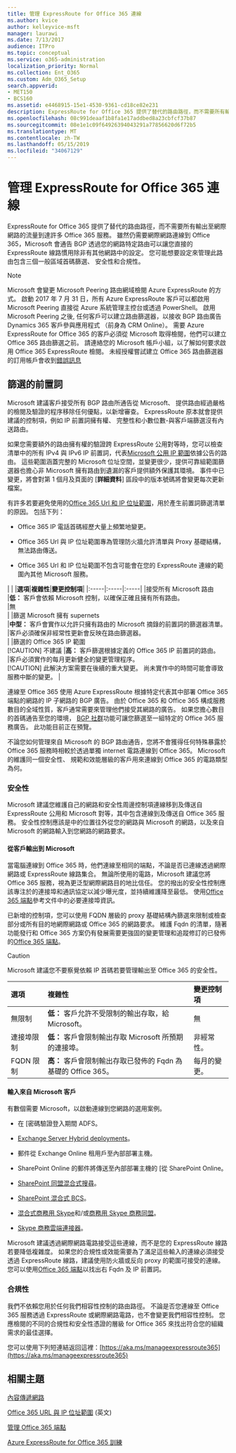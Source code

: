 ```yaml
---
title: 管理 ExpressRoute for Office 365 連線
ms.author: kvice
author: kelleyvice-msft
manager: laurawi
ms.date: 7/13/2017
audience: ITPro
ms.topic: conceptual
ms.service: o365-administration
localization_priority: Normal
ms.collection: Ent_O365
ms.custom: Adm_O365_Setup
search.appverid:
- MET150
- BCS160
ms.assetid: e4468915-15e1-4530-9361-cd18ce82e231
description: ExpressRoute for Office 365 提供了替代的路由路徑，而不需要所有輸出至網際網路的流量到達許多 Office 365 服務。 雖然仍需要網際網路連線到 Office 365，Microsoft 會通告 BGP 透過您的網路特定路由可以讓您直接的 ExpressRoute 線路慣用除非有其他網路中的設定。 您可能想要設定來管理此路由包含三個一般區域首碼篩選、 安全性和合規性。
ms.openlocfilehash: 08c991deaaf1b8fa1e17addbed8a23cbfcf37b87
ms.sourcegitcommit: 08e1e1c09f64926394043291a77856620d6f72b5
ms.translationtype: MT
ms.contentlocale: zh-TW
ms.lasthandoff: 05/15/2019
ms.locfileid: "34067129"
---
```

# <a name="managing-expressroute-for-office-365-connectivity"></a>管理 ExpressRoute for Office 365 連線

ExpressRoute for Office 365 提供了替代的路由路徑，而不需要所有輸出至網際網路的流量到達許多 Office 365 服務。 雖然仍需要網際網路連線到 Office 365，Microsoft 會通告 BGP 透過您的網路特定路由可以讓您直接的 ExpressRoute 線路慣用除非有其他網路中的設定。 您可能想要設定來管理此路由包含三個一般區域首碼篩選、 安全性和合規性。
  
> [!NOTE]
> Microsoft 會變更 Microsoft Peering 路由網域檢閱 Azure ExpressRoute 的方式。 啟動 2017 年 7 月 31 日，所有 Azure ExpressRoute 客戶可以都啟用 Microsoft Peering 直接從 Azure 系統管理主控台或透過 PowerShell。 啟用 Microsoft Peering 之後, 任何客戶可以建立路由篩選器，以接收 BGP 路由廣告 Dynamics 365 客戶參與應用程式 （前身為 CRM Online）。 需要 Azure ExpressRoute for Office 365 的客戶必須從 Microsoft 取得檢閱，他們可以建立 Office 365 路由篩選之前。 請連絡您的 Microsoft 帳戶小組，以了解如何要求啟用 Office 365 ExpressRoute 檢閱。 未經授權嘗試建立 Office 365 路由篩選器的訂用帳戶會收到[錯誤訊息](https://support.microsoft.com/kb/3181709)
  
## <a name="prefix-filtering"></a>篩選的前置詞

Microsoft 建議客戶接受所有 BGP 路由所通告從 Microsoft、 提供路由經過嚴格的檢閱及驗證的程序移除任何優點，以新增審查。 ExpressRoute 原本就會提供建議的控制項，例如 IP 前置詞擁有權、 完整性和小數位數-與客戶端篩選沒有內送路由。
  
如果您需要額外的路由擁有權的驗證跨 ExpressRoute 公用對等時，您可以檢查清單中的所有 IPv4 與 IPv6 IP 前置詞，代表[Microsoft 公用 IP 範圍](https://www.microsoft.com/download/details.aspx?id=53602)依據公告的路由。 這些範圍涵蓋完整的 Microsoft 位址空間，並變更很少，提供可靠組範圍篩選器也擔心非 Microsoft 擁有路由到遺漏的客戶提供額外保護其環境。 事件中已變更，將會對第 1 個月及頁面的 [**詳細資料**] 區段中的版本號碼將會變更每次更新檔案。
  
有許多若要避免使用的[Office 365 Url 和 IP 位址範圍](https://aka.ms/o365endpoints)，用於產生前置詞篩選清單的原因。 包括下列：
  
- Office 365 IP 電話首碼經歷大量上頻繁地變更。

- Office 365 Url 與 IP 位址範圍專為管理防火牆允許清單與 Proxy 基礎結構，無法路由傳送。

- Office 365 Url 和 IP 位址範圍不包含可能會在您的 ExpressRoute 連線的範圍內其他 Microsoft 服務。

| |
|**選項**|**複雜性**|**變更控制項**|
|:-----|:-----|:-----|
|接受所有 Microsoft 路由  <br/> |**低：** 客戶會依賴 Microsoft 控制，以確保正確且擁有所有路由。  <br/> |無  <br/> |
|篩選 Microsoft 擁有 supernets  <br/> |**中型：** 客戶會實作以允許只擁有路由的 Microsoft 摘錄的前置詞的篩選器清單。  <br/> |客戶必須確保非經常性更新會反映在路由篩選器。  <br/> |
|篩選的 Office 365 IP 範圍  <br/> [!CAUTION] 不建議
|**高：** 客戶篩選根據定義的 Office 365 IP 前置詞的路由。  <br/> |客戶必須實作的每月更新健全的變更管理程序。  <br/> [!CAUTION] 此解決方案需要在後續的重大變更。 尚未實作中的時間可能會導致服務中斷的變更。   |

連線至 Office 365 使用 Azure ExpressRoute 根據特定代表其中部署 Office 365 端點的網路的 IP 子網路的 BGP 廣告。 由於 Office 365 和 Office 365 構成服務數目的全域性質，客戶通常需要來管理他們接受其網路的廣告。 如果您擔心數目的首碼通告至您的環境， [BGP 社群](https://support.office.com/article/Using-BGP-communities-in-ExpressRoute-for-Office-365-scenarios-preview-9ac4d7d4-d9f8-40a8-8c78-2a6d7fe96099)功能可讓您篩選至一組特定的 Office 365 服務廣告。 此功能目前正在預覽。
  
不論您如何管理來自 Microsoft 的 BGP 路由通告，您將不會獲得任何特殊暴露於 Office 365 服務時相較於透過單獨 internet 電路連線到 Office 365。 Microsoft 的維護同一個安全性、 規範和效能層級的客戶用來連線到 Office 365 的電路類型為何。
  
### <a name="security"></a>安全性

Microsoft 建議您維護自己的網路和安全性周邊控制項連線移到及傳送自 ExpressRoute 公用和 Microsoft 對等，其中包含連線到及傳送自 Office 365 服務。 安全性控制應該是中的位置往外從您的網路與 Microsoft 的網路，以及來自 Microsoft 的網路輸入到您網路的網路要求。
  
#### <a name="outbound-from-customer-to-microsoft"></a>從客戶輸出到 Microsoft
  
當電腦連線到 Office 365 時，他們連線至相同的端點，不論是否已連線透過網際網路或 ExpressRoute 線路集合。 無論所使用的電路，Microsoft 建議您將 Office 365 服務，視為更泛型網際網路目的地比信任。 您的撥出的安全性控制應該專注於的連接埠和通訊協定以減少曝光度，並持續維護降至最低。 使用[Office 365 端點](https://aka.ms/o365endpoints)參考文件中的必要連接埠資訊。
  
已新增的控制項，您可以使用 FQDN 層級的 proxy 基礎結構內篩選來限制或檢查部分或所有目的地網際網路或 Office 365 的網路要求。 維護 Fqdn 的清單，隨著功能發行和 Office 365 方案仍有發展需要更強固的變更管理和追蹤修訂的已發佈的[Office 365 端點](https://aka.ms/o365endpoints)。
  
> [!CAUTION]
> Microsoft 建議您不要察覺依賴 IP 首碼若要管理輸出至 Office 365 的安全性。

|**選項**|**複雜性**|**變更控制項**|
|:-----|:-----|:-----|
|無限制  <br/> |**低：** 客戶允許不受限制的輸出存取，給 Microsoft。  <br/> |無  <br/> |
|連接埠限制  <br/> |**低：** 客戶會限制輸出存取 Microsoft 所預期的連接埠。  <br/> |非經常性。  <br/> |
|FQDN 限制  <br/> |**高：** 客戶會限制輸出存取已發佈的 Fqdn 為基礎的 Office 365。  <br/> |每月的變更。  <br/> |

#### <a name="inbound-from-microsoft-to-customer"></a>輸入來自 Microsoft 客戶
  
有數個需要 Microsoft，以啟動連線到您網路的選用案例。
  
- 在 [密碼驗證登入期間 ADFS。

- [Exchange Server Hybrid deployments](https://technet.microsoft.com/library/jj200581%28v=exchg.150%29.aspx)。

- 郵件從 Exchange Online 租用戶至內部部署主機。

- SharePoint Online 的郵件將傳送至內部部署主機的 [從 SharePoint Online。

- [SharePoint 同盟混合式搜尋](https://technet.microsoft.com/library/dn197174.aspx)。

- [SharePoint 混合式 BCS](https://technet.microsoft.com/library/dn197239.aspx )。

- [混合式商務用 Skype](https://technet.microsoft.com/en-us/library/jj205403.aspx)和/或[商務用 Skype 商務同盟](https://technet.microsoft.com/library/skype-for-business-online-federation-and-public-im-conectivity.aspx)。

- [Skype 商務雲端連接器](https://technet.microsoft.com/library/mt605227.aspx )。

Microsoft 建議透過網際網路電路接受這些連線，而不是您的 ExpressRoute 線路若要降低複雜度。 如果您的合規性或效能需要為了滿足這些輸入的連線必須接受透過 ExpressRoute 線路，建議使用防火牆或反向 proxy 的範圍可接受的連線。 您可以使用[Office 365 端點](https://aka.ms/o365endpoints)以找出右 Fqdn 及 IP 前置詞。
  
### <a name="compliance"></a>合規性

我們不依賴您用於任何我們相容性控制的路由路徑。 不論是否您連線至 Office 365 服務透過 ExpressRoute 或網際網路電路，也不會變更我們相容性控制。 您應檢閱的不同的合規性和安全性憑證的層級 for Office 365 來找出符合您的組織需求的最佳選擇。
  
您可以使用下列短連結返回這裡：[https://aka.ms/manageexpressroute365](https://aka.ms/manageexpressroute365)
  
## <a name="related-topics"></a>相關主題

[內容傳遞網路](content-delivery-networks.md)
  
[Office 365 URL 與 IP 位址範圍](https://support.office.com/article/8548a211-3fe7-47cb-abb1-355ea5aa88a2) (英文)
  
[管理 Office 365 端點](https://support.office.com/article/99cab9d4-ef59-4207-9f2b-3728eb46bf9a)
  
[Azure ExpressRoute for Office 365 訓練](https://channel9.msdn.com/series/aer)
